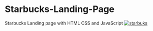 # Starbucks-Landing-Page
 Starbucks Landing page with HTML CSS and JavaScript
<a href="https://ibb.co/tH9Bjv3"><img src="https://i.ibb.co/4FHWvXJ/starbuks.jpg" alt="starbuks" border="0"></a>

